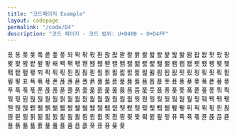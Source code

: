 ```yaml
---
title: "코드페이지 Example"
layout: codepage
permalink: "/code/D4"
description: "코드 페이지 - 코드 범위: U+D400 ~ U+D4FF"
---
```


<span class="character">퐀</span>
<span class="character">퐁</span>
<span class="character">퐂</span>
<span class="character">퐃</span>
<span class="character">퐄</span>
<span class="character">퐅</span>
<span class="character">퐆</span>
<span class="character">퐇</span>
<span class="character">퐈</span>
<span class="character">퐉</span>
<span class="character">퐊</span>
<span class="character">퐋</span>
<span class="character">퐌</span>
<span class="character">퐍</span>
<span class="character">퐎</span>
<span class="character">퐏</span>
<span class="character">퐐</span>
<span class="character">퐑</span>
<span class="character">퐒</span>
<span class="character">퐓</span>
<span class="character">퐔</span>
<span class="character">퐕</span>
<span class="character">퐖</span>
<span class="character">퐗</span>
<span class="character">퐘</span>
<span class="character">퐙</span>
<span class="character">퐚</span>
<span class="character">퐛</span>
<span class="character">퐜</span>
<span class="character">퐝</span>
<span class="character">퐞</span>
<span class="character">퐟</span>
<span class="character">퐠</span>
<span class="character">퐡</span>
<span class="character">퐢</span>
<span class="character">퐣</span>
<span class="character">퐤</span>
<span class="character">퐥</span>
<span class="character">퐦</span>
<span class="character">퐧</span>
<span class="character">퐨</span>
<span class="character">퐩</span>
<span class="character">퐪</span>
<span class="character">퐫</span>
<span class="character">퐬</span>
<span class="character">퐭</span>
<span class="character">퐮</span>
<span class="character">퐯</span>
<span class="character">퐰</span>
<span class="character">퐱</span>
<span class="character">퐲</span>
<span class="character">퐳</span>
<span class="character">퐴</span>
<span class="character">퐵</span>
<span class="character">퐶</span>
<span class="character">퐷</span>
<span class="character">퐸</span>
<span class="character">퐹</span>
<span class="character">퐺</span>
<span class="character">퐻</span>
<span class="character">퐼</span>
<span class="character">퐽</span>
<span class="character">퐾</span>
<span class="character">퐿</span>
<span class="character">푀</span>
<span class="character">푁</span>
<span class="character">푂</span>
<span class="character">푃</span>
<span class="character">푄</span>
<span class="character">푅</span>
<span class="character">푆</span>
<span class="character">푇</span>
<span class="character">푈</span>
<span class="character">푉</span>
<span class="character">푊</span>
<span class="character">푋</span>
<span class="character">푌</span>
<span class="character">푍</span>
<span class="character">푎</span>
<span class="character">푏</span>
<span class="character">푐</span>
<span class="character">푑</span>
<span class="character">푒</span>
<span class="character">푓</span>
<span class="character">푔</span>
<span class="character">푕</span>
<span class="character">푖</span>
<span class="character">푗</span>
<span class="character">푘</span>
<span class="character">푙</span>
<span class="character">푚</span>
<span class="character">푛</span>
<span class="character">표</span>
<span class="character">푝</span>
<span class="character">푞</span>
<span class="character">푟</span>
<span class="character">푠</span>
<span class="character">푡</span>
<span class="character">푢</span>
<span class="character">푣</span>
<span class="character">푤</span>
<span class="character">푥</span>
<span class="character">푦</span>
<span class="character">푧</span>
<span class="character">푨</span>
<span class="character">푩</span>
<span class="character">푪</span>
<span class="character">푫</span>
<span class="character">푬</span>
<span class="character">푭</span>
<span class="character">푮</span>
<span class="character">푯</span>
<span class="character">푰</span>
<span class="character">푱</span>
<span class="character">푲</span>
<span class="character">푳</span>
<span class="character">푴</span>
<span class="character">푵</span>
<span class="character">푶</span>
<span class="character">푷</span>
<span class="character">푸</span>
<span class="character">푹</span>
<span class="character">푺</span>
<span class="character">푻</span>
<span class="character">푼</span>
<span class="character">푽</span>
<span class="character">푾</span>
<span class="character">푿</span>
<span class="character">풀</span>
<span class="character">풁</span>
<span class="character">풂</span>
<span class="character">풃</span>
<span class="character">풄</span>
<span class="character">풅</span>
<span class="character">풆</span>
<span class="character">풇</span>
<span class="character">품</span>
<span class="character">풉</span>
<span class="character">풊</span>
<span class="character">풋</span>
<span class="character">풌</span>
<span class="character">풍</span>
<span class="character">풎</span>
<span class="character">풏</span>
<span class="character">풐</span>
<span class="character">풑</span>
<span class="character">풒</span>
<span class="character">풓</span>
<span class="character">풔</span>
<span class="character">풕</span>
<span class="character">풖</span>
<span class="character">풗</span>
<span class="character">풘</span>
<span class="character">풙</span>
<span class="character">풚</span>
<span class="character">풛</span>
<span class="character">풜</span>
<span class="character">풝</span>
<span class="character">풞</span>
<span class="character">풟</span>
<span class="character">풠</span>
<span class="character">풡</span>
<span class="character">풢</span>
<span class="character">풣</span>
<span class="character">풤</span>
<span class="character">풥</span>
<span class="character">풦</span>
<span class="character">풧</span>
<span class="character">풨</span>
<span class="character">풩</span>
<span class="character">풪</span>
<span class="character">풫</span>
<span class="character">풬</span>
<span class="character">풭</span>
<span class="character">풮</span>
<span class="character">풯</span>
<span class="character">풰</span>
<span class="character">풱</span>
<span class="character">풲</span>
<span class="character">풳</span>
<span class="character">풴</span>
<span class="character">풵</span>
<span class="character">풶</span>
<span class="character">풷</span>
<span class="character">풸</span>
<span class="character">풹</span>
<span class="character">풺</span>
<span class="character">풻</span>
<span class="character">풼</span>
<span class="character">풽</span>
<span class="character">풾</span>
<span class="character">풿</span>
<span class="character">퓀</span>
<span class="character">퓁</span>
<span class="character">퓂</span>
<span class="character">퓃</span>
<span class="character">퓄</span>
<span class="character">퓅</span>
<span class="character">퓆</span>
<span class="character">퓇</span>
<span class="character">퓈</span>
<span class="character">퓉</span>
<span class="character">퓊</span>
<span class="character">퓋</span>
<span class="character">퓌</span>
<span class="character">퓍</span>
<span class="character">퓎</span>
<span class="character">퓏</span>
<span class="character">퓐</span>
<span class="character">퓑</span>
<span class="character">퓒</span>
<span class="character">퓓</span>
<span class="character">퓔</span>
<span class="character">퓕</span>
<span class="character">퓖</span>
<span class="character">퓗</span>
<span class="character">퓘</span>
<span class="character">퓙</span>
<span class="character">퓚</span>
<span class="character">퓛</span>
<span class="character">퓜</span>
<span class="character">퓝</span>
<span class="character">퓞</span>
<span class="character">퓟</span>
<span class="character">퓠</span>
<span class="character">퓡</span>
<span class="character">퓢</span>
<span class="character">퓣</span>
<span class="character">퓤</span>
<span class="character">퓥</span>
<span class="character">퓦</span>
<span class="character">퓧</span>
<span class="character">퓨</span>
<span class="character">퓩</span>
<span class="character">퓪</span>
<span class="character">퓫</span>
<span class="character">퓬</span>
<span class="character">퓭</span>
<span class="character">퓮</span>
<span class="character">퓯</span>
<span class="character">퓰</span>
<span class="character">퓱</span>
<span class="character">퓲</span>
<span class="character">퓳</span>
<span class="character">퓴</span>
<span class="character">퓵</span>
<span class="character">퓶</span>
<span class="character">퓷</span>
<span class="character">퓸</span>
<span class="character">퓹</span>
<span class="character">퓺</span>
<span class="character">퓻</span>
<span class="character">퓼</span>
<span class="character">퓽</span>
<span class="character">퓾</span>
<span class="character">퓿</span>